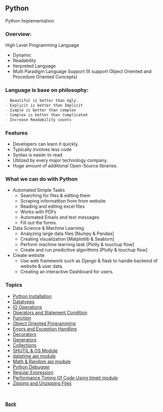 ## Python
Python Implementation

### Overview:
High Level Programming Language
- Dynamic
- Readability
- Iterpreted Language
- Multi Paradigm Language Support (It support Object Oriented and Procedure Oriented Concepts)

### Language is base on philosophy:
```markdown
- Beautiful is better than Ugly.
- Explicit is better than Implicit
- Simple is better than complex
- Complex is better than Complicated
- Increase Readability counts
```

### Features
- Developers can learn it quickly.
- Typically involves less code
- Syntax is easier to read
- Utilized by every major technology company.
- Huge amount of additional Open-Source libraries.

### What we can do with Python
- Automated Simple Tasks
  - Searching for files & editing them
  - Scraping informattion from from website
  - Reading and editing excel files
  - Works with PDFs
  - Automated Emails and text messages
  - Fill out the forms.  
- Data Science & Machine Learning
  - Analyzing large data files [Numpy & Pandas]
  - Creating visualization [Matplotlib & Seaborn]
  - Perform machine learning task [Plotly & touchup flow]
  - Create and run predicitive algorithms [Plotly & touchup flow]
- Create website
  - Use web framework such as Django & flask to handle backend of website & user data.
  - Creating an interactive Dashboard for users.
 
### Topics
- [Python Installation](installations/index.md)
- [Datatypes](datatypes/index.md) 
- [IO Operations](file_operation/index.md)
- [Operators and Statement Condition](operators_statements/index.md)
- [Function](function/index.md)
- [Object Oriented Programming](object_oriented_programming/index.md)
- [Errors and Exception Handling](errors_and_exceptions/index.md)
- [Decorators](decorators/index.md)
- [Generators](generators/index.md)
- [Collections](collections/index.md)
- [SHUTIL & OS Module](shutil_and_os/index.md)
- [datetime api module](datetime/index.md)
- [Math & Random api module](math_and_random/index.md)
- [Python Debugger](python-debugger/index.md)
- [Regular Expression](regular_expression/index.md)
- [Performance Timing Of Code Using timeit module](timing_your_code/index.md)
- [Zipping and Unzipping Files](zip_and_unzip/index.md)
 
<br/><br/>
[<i class="fa fa-arrow-left"></i> **Back**](/documentation/)
